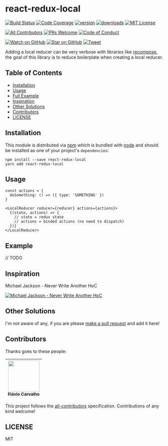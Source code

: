 # react-redux-local

[![Build Status][build-badge]][build]
[![Code Coverage][coverage-badge]][coverage]
[![version][version-badge]][package]
[![downloads][downloads-badge]][npmtrends]
[![MIT License][license-badge]][license]

[![All Contributors](https://img.shields.io/badge/all_contributors-1-orange.svg?style=flat-square)](#contributors)
[![PRs Welcome][prs-badge]][prs]
[![Code of Conduct][coc-badge]][coc]

[![Watch on GitHub][github-watch-badge]][github-watch]
[![Star on GitHub][github-star-badge]][github-star]
[![Tweet][twitter-badge]][twitter]

Adding a local reducer can be very verbose with libraries like [recompose](https://github.com/acdlite/recompose), the goal of this library is to reduce boilerplate when creating a local reducer.

## Table of Contents

<!-- START doctoc generated TOC please keep comment here to allow auto update -->
<!-- DON'T EDIT THIS SECTION. It'll update automatically -->

- [Installation](#installation)
- [Usage](#usage)
- [Full Example](#example)
- [Inspiration](#inspiration)
- [Other Solutions](#other-solutions)
- [Contributors](#contributors)
- [LICENSE](#license)

<!-- END doctoc generated TOC please keep comment here to allow auto update -->

## Installation

This module is distributed via [npm][npm] which is bundled with [node][node] and
should be installed as one of your project's `dependencies`:

```
npm install --save react-redux-local
yarn add react-redux-local
```

## Usage

```
const actions = {
  doSomething: () => ({ type: 'SOMETHING' })
}

<LocalReducer reducer={reducer} actions={actions}>
  {(state, actions) => {
    // state = redux state
    // actions = binded actions (no need to dispatch)
  })}
</LocalReducer>
```

## Example

// TODO

## Inspiration

Michael Jackson - Never Write Another HoC

[![Michael Jackson - Never Write Another HoC](https://img.youtube.com/vi/BcVAq3YFiuc/0.jpg)](https://www.youtube.com/watch?v=BcVAq3YFiuc)

## Other Solutions

I'm not aware of any, if you are please [make a pull request][prs] and add it
here!

## Contributors

Thanks goes to these people:

<!-- ALL-CONTRIBUTORS-LIST:START - Do not remove or modify this section -->
| [<img src="https://avatars.githubusercontent.com/u/8357327?v=3" width="100px;"/><br /><sub>Flávio Carvalho</sub>](https://imflavio.com)
| :---: |
<!-- ALL-CONTRIBUTORS-LIST:END -->

This project follows the [all-contributors][all-contributors] specification.
Contributions of any kind welcome!

## LICENSE

MIT

[npm]: https://www.npmjs.com/
[node]: https://nodejs.org
[build-badge]: https://img.shields.io/travis/imflavio/react-redux-local.svg?style=flat-square
[build]: https://travis-ci.org/imflavio/react-redux-local
[coverage-badge]: https://img.shields.io/codecov/c/github/imflavio/react-redux-local.svg?style=flat-square
[coverage]: https://codecov.io/github/imflavio/react-redux-local
[version-badge]: https://img.shields.io/npm/v/react-redux-local.svg?style=flat-square
[package]: https://www.npmjs.com/package/react-redux-local
[downloads-badge]: https://img.shields.io/npm/dm/react-redux-local.svg?style=flat-square
[npmtrends]: http://www.npmtrends.com/react-redux-local
[license-badge]: https://img.shields.io/npm/l/react-redux-local.svg?style=flat-square
[license]: https://github.com/imflavio/react-redux-local/blob/master/LICENSE
[prs-badge]: https://img.shields.io/badge/PRs-welcome-brightgreen.svg?style=flat-square
[prs]: http://makeapullrequest.com
[donate-badge]: https://img.shields.io/badge/$-support-green.svg?style=flat-square
[coc-badge]: https://img.shields.io/badge/code%20of-conduct-ff69b4.svg?style=flat-square
[coc]: https://github.com/imflavio/react-redux-local/blob/master/other/CODE_OF_CONDUCT.md
[github-watch-badge]: https://img.shields.io/github/watchers/imflavio/react-redux-local.svg?style=social
[github-watch]: https://github.com/imflavio/react-redux-local/watchers
[github-star-badge]: https://img.shields.io/github/stars/imflavio/react-redux-local.svg?style=social
[github-star]: https://github.com/imflavio/react-redux-local/stargazers
[twitter]: https://twitter.com/intent/tweet?text=Check%20out%20react-redux-local%20by%20%40imflavio_%20https%3A%2F%2Fgithub.com%2Fimflavio%2Freact-redux-local%20%F0%9F%91%8D
[twitter-badge]: https://img.shields.io/twitter/url/https/github.com/imflavio/react-redux-local.svg?style=social
[all-contributors]: https://github.com/imflavio/all-contributors
